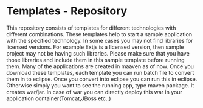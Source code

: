 Templates - Repository
======================

This repository consists of templates for different technologies with different combinations. These templates help to start a sample application with the specified technology. In some cases you may not find libraries for licensed versions. For example Extjs is a licensed  version, then sample project may not be having such libraries. Please make sure that you have those libraries and include them in this sample template before running them. Many of the applications are created in maaven as of now. Once you download these templates, each template you can run batch file to convert them in to eclipse. Once you convert into eclipse you can run this in eclipse. Otherwise simply you want to see the running app, type maven package. It creates war/jar. In case of war you can directly deploy this war in your application container(Tomcat,JBoss etc..)
